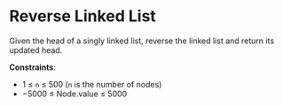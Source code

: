 # Reverse Linked List

Given the head of a singly linked list, reverse the linked list and return its updated head.

**Constraints**:

- 1 ≤ `n` ≤ 500 (`n` is the number of nodes)
- −5000 ≤ Node.value ≤ 5000
